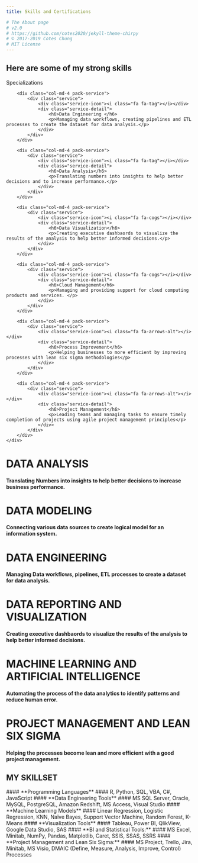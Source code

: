 ```yaml
---
title: Skills and Certifications

# The About page
# v2.0
# https://github.com/cotes2020/jekyll-theme-chirpy
# © 2017-2019 Cotes Chung
# MIT License
---
```


## Here are some of my strong skills

<div class="row" id="services">
	<div class="col-md-12">
		<div class="title_content">
			<div class="text_content">Specializations</div>
			<div class="clear"></div>
		</div>


		<div class="col-md-4 pack-service">
			<div class="service">
				<div class="service-icon"><i class="fa fa-tag"></i></div>
				<div class="service-detail">
					<h6>Data Engineering </h6>
					<p>Managing data workflows, creating pipelines and ETL processes to create the dataset for data analysis.</p>
				</div>
			</div>
		</div>
		
		<div class="col-md-4 pack-service">
			<div class="service">
				<div class="service-icon"><i class="fa fa-tag"></i></div>
				<div class="service-detail">
					<h6>Data Analysis</h6>
					<p>Translating numbers into insights to help better decisions and to increase performance.</p>
				</div>
			</div>
		</div>
		
		<div class="col-md-4 pack-service">
			<div class="service">
				<div class="service-icon"><i class="fa fa-cogs"></i></div>
				<div class="service-detail">
					<h6>Data Visualization</h6>
					<p>Creating executive dashbaords to visualize the results of the analysis to help better informed decisions.</p>
				</div>
			</div>
		</div>
		
		<div class="col-md-4 pack-service">
			<div class="service">
				<div class="service-icon"><i class="fa fa-cogs"></i></div>
				<div class="service-detail">
					<h6>Cloud Management</h6>
					<p>Managing and providing support for cloud computing products and services. </p>
				</div>
			</div>
		</div>
		
		<div class="col-md-4 pack-service">
			<div class="service">
				<div class="service-icon"><i class="fa fa-arrows-alt"></i></div>
				<div class="service-detail">
					<h6>Process Improvement</h6>
					<p>Helping businesses to more efficient by improving processes with lean six sigma methodologies</p>
				</div>
			</div>
		</div>
		
		<div class="col-md-4 pack-service">
			<div class="service">
				<div class="service-icon"><i class="fa fa-arrows-alt"></i></div>
				<div class="service-detail">
					<h6>Project Management</h6>
					<p>Leading teams and managing tasks to ensure timely completion of projects using agile project management principles</p>
				</div>
			</div>
		</div>
	</div>
</div>	

# DATA ANALYSIS
#### Translating Numbers into insights to help better decisions to increase business performance.

# DATA MODELING
#### Connecting various data sources to create logical model for an information system.

# DATA ENGINEERING
#### Managing Data workflows, pipelines, ETL processes to create a dataset for data analysis.

# DATA REPORTING AND VISUALIZATION
#### Creating executive dashbaords to visualize the results of the analysis to help better informed decisions.

# MACHINE LEARNING AND ARTIFICIAL INTELLIGENCE
#### Automating the process of the data analytics to identify patterns and reduce human error.

# PROJECT MANAGEMENT AND LEAN SIX SIGMA  
#### Helping the processes become lean and more efficient with a good project management.

<h2 data-toc-skip>MY SKILLSET</h2>
#### **Programming Languages**
#### R, Python, SQL, VBA, C#, JavaScript
#### **Data Engineering Tools**
#### MS SQL Server, Oracle, MySQL, PostgreSQL, Amazon Redshift, MS Access, Visual Studio
#### **Machine Learning Models**
#### Linear Regression, Logistic Regression, KNN, Naïve Bayes, Support Vector Machine, Random Forest, K-Means
#### **Visualization Tools**
#### Tableau, Power BI, QlikView, Google Data Studio, SAS
#### **BI and Statistical Tools:**
#### MS Excel, Minitab, NumPy, Pandas, Matplotlib, Caret, SSIS, SSAS, SSRS
#### **Project Management and Lean Six Sigma:**
#### MS Project, Trello, Jira, Minitab, MS Visio, DMAIC (Define, Measure, Analysis, Improve, Control) Processes

